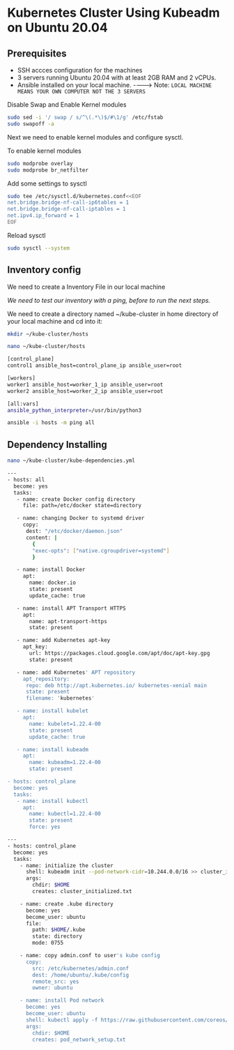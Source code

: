 #  Kubernetes Cluster Using Kubeadm on Ubuntu 20.04


## Prerequisites

- SSH accces configuration for the machines
- 3 servers running Ubuntu 20.04 with at least 2GB RAM and 2 vCPUs.  
- Ansible installed on your local machine.  ----> Note: `LOCAL MACHINE MEANS YOUR OWN COMPUTER NOT THE 3 SERVERS `




Disable Swap and Enable Kernel modules

```sh
sudo sed -i '/ swap / s/^\(.*\)$/#\1/g' /etc/fstab
sudo swapoff -a
```

Next we need to enable kernel modules and configure sysctl.

To enable kernel modules
```sh
sudo modprobe overlay
sudo modprobe br_netfilter
```
Add some settings to sysctl

```sh
sudo tee /etc/sysctl.d/kubernetes.conf<<EOF
net.bridge.bridge-nf-call-ip6tables = 1
net.bridge.bridge-nf-call-iptables = 1
net.ipv4.ip_forward = 1
EOF
```
Reload sysctl

```sh
sudo sysctl --system
```
## Inventory config


We need to create a Inventory File in our local machine 

_We need to test our inventory with a ping, before to run the next steps._

We need to create a directory named ~/kube-cluster in home directory of your local machine and cd into it:

```sh
mkdir ~/kube-cluster/hosts
```

```sh
nano ~/kube-cluster/hosts
```

```sh
[control_plane]
control1 ansible_host=control_plane_ip ansible_user=root 

[workers]
worker1 ansible_host=worker_1_ip ansible_user=root
worker2 ansible_host=worker_2_ip ansible_user=root

[all:vars]
ansible_python_interpreter=/usr/bin/python3
```

```sh
ansible -i hosts -m ping all
```

## Dependency Installing

```sh
nano ~/kube-cluster/kube-dependencies.yml
```

```sh
---
- hosts: all
  become: yes
  tasks:
   - name: create Docker config directory
     file: path=/etc/docker state=directory

   - name: changing Docker to systemd driver
     copy:
      dest: "/etc/docker/daemon.json"
      content: |
        {
        "exec-opts": ["native.cgroupdriver=systemd"]
        }

   - name: install Docker
     apt:
       name: docker.io
       state: present
       update_cache: true

   - name: install APT Transport HTTPS
     apt:
       name: apt-transport-https
       state: present

   - name: add Kubernetes apt-key
     apt_key:
       url: https://packages.cloud.google.com/apt/doc/apt-key.gpg
       state: present

   - name: add Kubernetes' APT repository
     apt_repository:
      repo: deb http://apt.kubernetes.io/ kubernetes-xenial main
      state: present
      filename: 'kubernetes'

   - name: install kubelet
     apt:
       name: kubelet=1.22.4-00
       state: present
       update_cache: true

   - name: install kubeadm
     apt:
       name: kubeadm=1.22.4-00
       state: present

- hosts: control_plane
  become: yes
  tasks:
   - name: install kubectl
     apt:
       name: kubectl=1.22.4-00
       state: present
       force: yes
```



```sh
---
- hosts: control_plane
  become: yes
  tasks:
    - name: initialize the cluster
      shell: kubeadm init --pod-network-cidr=10.244.0.0/16 >> cluster_initialized.txt
      args:
        chdir: $HOME
        creates: cluster_initialized.txt

    - name: create .kube directory
      become: yes
      become_user: ubuntu
      file:
        path: $HOME/.kube
        state: directory
        mode: 0755

    - name: copy admin.conf to user's kube config
      copy:
        src: /etc/kubernetes/admin.conf
        dest: /home/ubuntu/.kube/config
        remote_src: yes
        owner: ubuntu

    - name: install Pod network
      become: yes
      become_user: ubuntu
      shell: kubectl apply -f https://raw.githubusercontent.com/coreos/flannel/master/Documentation/kube-flannel.yml >> pod_network_setup.txt
      args:
        chdir: $HOME
        creates: pod_network_setup.txt
        
  ```
